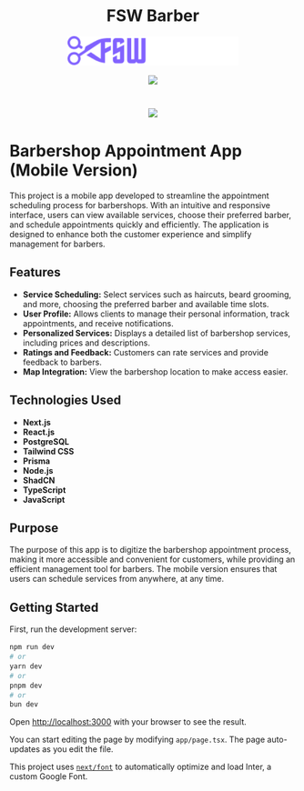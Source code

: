 <h1 align="center">FSW Barber</h1>

<p align="center">
  <img src="public/logo.png" alt="Descrição da imagem" width="300">
</p>

<p align="center">
<img loading="lazy" src="http://img.shields.io/static/v1?label=STATUS&message=EM%20DESENVOLVIMENTO&color=GREEN&style=for-the-badge"/>
</p>

#


<p align="center">
<img loading="lazy" src="public/Screencast from 2024-09-05 16-13-48.mp4"/>
</p>

# Barbershop Appointment App (Mobile Version)

This project is a mobile app developed to streamline the appointment scheduling process for barbershops. With an intuitive and responsive interface, users can view available services, choose their preferred barber, and schedule appointments quickly and efficiently. The application is designed to enhance both the customer experience and simplify management for barbers.

## Features

- **Service Scheduling:** Select services such as haircuts, beard grooming, and more, choosing the preferred barber and available time slots.
- **User Profile:** Allows clients to manage their personal information, track appointments, and receive notifications.
- **Personalized Services:** Displays a detailed list of barbershop services, including prices and descriptions.
- **Ratings and Feedback:** Customers can rate services and provide feedback to barbers.
- **Map Integration:** View the barbershop location to make access easier.



## Technologies Used

- **Next.js**
- **React.js**
- **PostgreSQL**
- **Tailwind CSS**
- **Prisma**
- **Node.js**
- **ShadCN**
- **TypeScript**
- **JavaScript**

## Purpose

The purpose of this app is to digitize the barbershop appointment process, making it more accessible and convenient for customers, while providing an efficient management tool for barbers. The mobile version ensures that users can schedule services from anywhere, at any time.

## Getting Started

First, run the development server:

```bash
npm run dev
# or
yarn dev
# or
pnpm dev
# or
bun dev
```

Open [http://localhost:3000](http://localhost:3000) with your browser to see the result.

You can start editing the page by modifying `app/page.tsx`. The page auto-updates as you edit the file.

This project uses [`next/font`](https://nextjs.org/docs/basic-features/font-optimization) to automatically optimize and load Inter, a custom Google Font.

